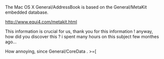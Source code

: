 The Mac OS X General/AddressBook is based on the General/MetaKit embedded database.

http://www.equi4.com/metakit.html

This information is crucial for us, thank you for this information !
anyway, how did you discover this ? i spent many hours on this subject few monthes ago...

How annoying, since General/CoreData <muffle>.  >=[